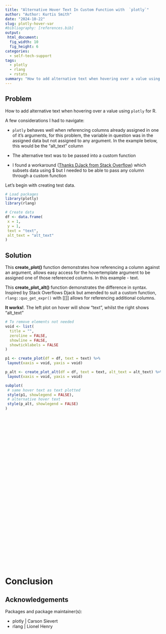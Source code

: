 ```yaml
---
title: "Alternative Hover Text In Custom Function with  `plotly`"
author: "Author: Kurtis Smith"
date: "2024-10-22"
slug: plotly-hover-var
#bibliography: [references.bib]
output: 
 html_document:
  fig_width: 10
  fig_height: 6
categories:
  - self-tech-support
tags:
  - plotly
  - rlang
  - rstats
summary: "How to add alternative text when hovering over a value using `plotly` for R."
---
```


<script src="{{< blogdown/postref >}}index_files/htmlwidgets/htmlwidgets.js"></script>
<script src="{{< blogdown/postref >}}index_files/plotly-binding/plotly.js"></script>
<script src="{{< blogdown/postref >}}index_files/typedarray/typedarray.min.js"></script>
<script src="{{< blogdown/postref >}}index_files/jquery/jquery.min.js"></script>
<link href="{{< blogdown/postref >}}index_files/crosstalk/css/crosstalk.min.css" rel="stylesheet" />
<script src="{{< blogdown/postref >}}index_files/crosstalk/js/crosstalk.min.js"></script>
<link href="{{< blogdown/postref >}}index_files/plotly-htmlwidgets-css/plotly-htmlwidgets.css" rel="stylesheet" />
<script src="{{< blogdown/postref >}}index_files/plotly-main/plotly-latest.min.js"></script>

## Problem

How to add alternative text when hovering over a value using `plotly` for R.

A few considerations I had to navigate:

- `plotly` behaves well when referencing columns already assigned in one of it’s arguments, for this problem, the variable in question was in the assigned data but not assigned to any argument. In the example below, this would be the “alt_text” column

- The alternative text was to be passed into a custom function

- I found a workaround ([Thanks DJack from Stack Overflow](https://stackoverflow.com/posts/49902288/revisions)) which subsets data using \$ but I needed to be able to pass any column through a custom function

Let’s begin with creating test data.

``` r
# Load packages
library(plotly)
library(rlang)

# Create data
df <- data.frame(
 x = 1,
 y = 1,
 text = "text",
 alt_text = "alt_text"
)
```

## Solution

This **create_plot()** function demonstrates how referencing a column against an argument, allows easy access for the hovertemplate argument to be assigned one of those referenced columns. In this example - text.

This **create_plot_alt()** function demonstrates the difference in syntax. Inspired by Stack Overflows Djack but amended to suit a custom function, `rlang::quo_get_expr()` with \[\[\]\] allows for referencing additional columns.

**It works!**. The left plot on hover will show “text”, whilst the right shows “alt_text”

``` r
# To remove elements not needed
void <- list(
  title = "",
  zeroline = FALSE,
  showline = FALSE,
  showticklabels = FALSE
)

p1 <- create_plot(df = df, text = text) %>% 
 layout(xaxis = void, yaxis = void)

p_alt <- create_plot_alt(df = df, text = text, alt_text = alt_text) %>% 
 layout(xaxis = void, yaxis = void)

subplot(
 # same hover text as text plotted
 style(p1, showlegend = FALSE),
 # alternative hover text
 style(p_alt, showlegend = FALSE) 
)
```

<div class="plotly html-widget html-fill-item" id="htmlwidget-1" style="width:672px;height:480px;"></div>
<script type="application/json" data-for="htmlwidget-1">{"x":{"data":[{"x":[1],"y":[1],"mode":"text+marker","text":"text","hovertemplate":"text","textfont":{"size":40},"type":"scatter","marker":{"color":"rgba(31,119,180,1)","line":{"color":"rgba(31,119,180,1)"}},"error_y":{"color":"rgba(31,119,180,1)"},"error_x":{"color":"rgba(31,119,180,1)"},"line":{"color":"rgba(31,119,180,1)"},"xaxis":"x","yaxis":"y","frame":null,"showlegend":false},{"x":[1],"y":[1],"mode":"text+marker","text":"text","textfont":{"size":40},"hovertemplate":"alt_text","type":"scatter","marker":{"color":"rgba(255,127,14,1)","line":{"color":"rgba(255,127,14,1)"}},"error_y":{"color":"rgba(255,127,14,1)"},"error_x":{"color":"rgba(255,127,14,1)"},"line":{"color":"rgba(255,127,14,1)"},"xaxis":"x2","yaxis":"y2","frame":null,"showlegend":false}],"layout":{"xaxis":{"domain":[0,0.47999999999999998],"automargin":true,"zeroline":false,"showline":false,"showticklabels":false,"anchor":"y"},"xaxis2":{"domain":[0.52000000000000002,1],"automargin":true,"zeroline":false,"showline":false,"showticklabels":false,"anchor":"y2"},"yaxis2":{"domain":[0,1],"automargin":true,"zeroline":false,"showline":false,"showticklabels":false,"anchor":"x2"},"yaxis":{"domain":[0,1],"automargin":true,"zeroline":false,"showline":false,"showticklabels":false,"anchor":"x"},"annotations":[],"shapes":[],"images":[],"margin":{"b":40,"l":60,"t":25,"r":10},"hovermode":"closest","showlegend":false},"attrs":{"29644e652334":{"x":{},"y":{},"mode":"text+marker","text":{},"hovertemplate":{},"textfont":{"size":40},"alpha_stroke":1,"sizes":[10,100],"spans":[1,20],"type":"scatter"},"2964a2f4f78":{"x":{},"y":{},"mode":"text+marker","text":{},"textfont":{"size":40},"hovertemplate":"alt_text","alpha_stroke":1,"sizes":[10,100],"spans":[1,20],"type":"scatter"}},"source":"A","config":{"modeBarButtonsToAdd":["hoverclosest","hovercompare"],"showSendToCloud":false},"highlight":{"on":"plotly_click","persistent":false,"dynamic":false,"selectize":false,"opacityDim":0.20000000000000001,"selected":{"opacity":1},"debounce":0},"subplot":true,"shinyEvents":["plotly_hover","plotly_click","plotly_selected","plotly_relayout","plotly_brushed","plotly_brushing","plotly_clickannotation","plotly_doubleclick","plotly_deselect","plotly_afterplot","plotly_sunburstclick"],"base_url":"https://plot.ly"},"evals":[],"jsHooks":[]}</script>

# Conclusion

## Acknowledgements

Packages and package maintainer(s):

- plotly \| Carson Sievert
- rlang \| Lionel Henry
